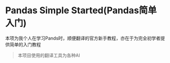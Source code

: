 # Pandas Simple Started(Pandas简单入门)

本项为我个人在学习Pands时，顺便翻译的官方新手教程，亦在于为完全初学者提供简单的入门教程

> 本项目使用的翻译工具为各种AI
